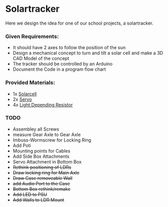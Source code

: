 # Solartracker

Here we design the idea for one of our school projects, a solartracker.

### Given Requirements:
- It should have 2 axes to follow the position of the sun
- Design a mechanical concept to turn and tilt a solar cell and make a 3D CAD Model of the concept
- The tracker should be controlled by an Arduino
- Document the Code in a program flow chart

### Provided Materials:
- 1x [Solarcell](https://www.conrad.at/de/p/sol-expert-sm2380-sm2380-solarmodul-190469.html "Link")
- 2x [Servo](https://www.conrad.at/de/p/reely-midi-servo-analog-servo-getriebe-material-plastik-stecksystem-jr-2144550.html?searchType=SearchRedirect "Link")
- 4x [Light Depending Resistor](https://www.conrad.at/de/p/luna-optoelectronics-pdv-p8103-fotowiderstand-ldr-tht-1-st-150-v-max-l-x-b-x-h-4-29-x-5-08-x-2-mm-1762910.html?searchType=SearchRedirect "Link")


### TODO
- Assembley all Screws
- measure Gear Axle to Gear Axle
- Imbuss-Wormscrew for Locking Ring  
- Add Poti
- Mounting points for Cables
- Add Side Box Attachments
- Servo Attachment in Bottom Box
- ~~Rethink positioning of LDRs~~
- ~~Draw locking ring for Main Axle~~
- ~~Draw Case removeable Wall~~
- ~~add Audio Port to the Case~~
- ~~Bottom Box rethink/remake~~
- ~~Add LED to PSU~~
- ~~Add Walls to LDR Mount~~